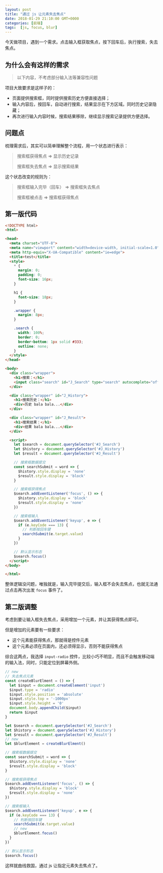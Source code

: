 ```yaml
---
layout: post
title: "通过 js 让元素失去焦点"
date: 2018-01-29 21:10:00 GMT+0000
categories: [前端]
tags:  [js, focus, blur]
---
```


今天做项目，遇到一个需求。点击输入框获取焦点，按下回车后，执行搜索，失去焦点。

<!-- more -->

## 为什么会有这样的需求

> 以下内容，不考虑部分输入法等兼容性问题

项目大致要求是这样子的：

* 页面提供搜索框，同时提供搜索历史方便直接选择；
* 输入内容后，按回车，自动进行搜索，结果显示在下方区域。同时历史记录隐藏；
* 再次进行输入内容时候，搜索结果移除，继续显示搜索记录提供方便选择。

## 问题点

梳理需求后，其实可以简单理解整个流程，用一个状态进行表示：

> 搜索框获得焦点 => 显示历史记录
>
> 搜索框失去焦点 => 显示搜索结果

这个状态改变的规则为：

> 搜索框输入完毕（回车） => 搜索框失去焦点
>
> 搜索框被点击 => 搜索框获得焦点

## 第一版代码

```html
<!DOCTYPE html>
<html>

<head>
  <meta charset="UTF-8">
  <meta name="viewport" content="width=device-width, initial-scale=1.0">
  <meta http-equiv="X-UA-Compatible" content="ie=edge">
  <title>test</title>
  <style>
    * {
      margin: 0;
      padding: 0;
      font-size: 16px;
    }

    h1 {
      font-size: 18px;
    }

    .wrapper {
      margin: 8px;
    }

    .search {
      width: 100%;
      border: 0;
      border-bottom: 1px solid #333;
      outline: none;
    }
  </style>
</head>

<body>
  <div class="wrapper">
    <h1>搜索：</h1>
    <input class="search" id="J_Search" type="search" autocomplete="off">
  </div>

  <div class="wrapper" id="J_History">
    <h1>搜索历史：</h1>
    <div>历史 bala bala...</div>
  </div>

  <div class="wrapper" id="J_Result">
    <h1>搜索结果：</h1>
    <div>结果 bala bala...</div>
  </div>

  <script>
    let $search = document.querySelector('#J_Search')
    let $history = document.querySelector('#J_History')
    let $result = document.querySelector('#J_Result')

    // 搜索框数据提交
    const searchSubmit = word => {
      $history.style.display = 'none'
      $result.style.display = 'block'
    }

    // 搜索框获得焦点
    $search.addEventListener('focus', () => {
      $history.style.display = 'block'
      $result.style.display = 'none'
    })

    // 搜索框输入
    $search.addEventListener('keyup', e => {
      if (e.keyCode === 13) {
        // 判断按回车键
        searchSubmit(e.target.value)
      }
    })

    // 默认显示形态
    $search.focus()
  </script>
</body>

</html>
```

整体逻辑没问题，唯独就是，输入完毕提交后，输入框不会失去焦点，也就无法通过点击再次出发 `focus` 事件了。

## 第二版调整

考虑到要让输入框失去焦点，采用增加一个元素，并让其获得焦点即可。

但是增加的元素要有一些要求：

* 这个元素能获得焦点，那就得是控件元素
* 这个元素必须在页面内，还必须得显示，否则不能获得焦点

综合这两点，我选择 `input-radio` 控件，比较小巧不明显，而且不会触发移动端的输入法，同时，只能定位到屏幕外侧。

```js
// new
// 失去焦点元素
const createBlurElment = () => {
  let $input = document.createElement('input')
  $input.type = 'radio'
  $input.style.position = 'absolute'
  $input.style.top = '-1000px'
  $input.style.height = '0'
  document.body.appendChild($input)
  return $input
}

let $search = document.querySelector('#J_Search')
let $history = document.querySelector('#J_History')
let $result = document.querySelector('#J_Result')
// new
let $blurElement = createBlurElment()

// 搜索框数据提交
const searchSubmit = word => {
  $history.style.display = 'none'
  $result.style.display = 'block'
}

// 搜索框获得焦点
$search.addEventListener('focus', () => {
  $history.style.display = 'block'
  $result.style.display = 'none'
})

// 搜索框输入
$search.addEventListener('keyup', e => {
  if (e.keyCode === 13) {
    // 判断按回车键
    searchSubmit(e.target.value)
    // new
    $blurElement.focus()
  }
})

// 默认显示形态
$search.focus()
```

这样就曲线救国，通过 js 让指定元素失去焦点了。
